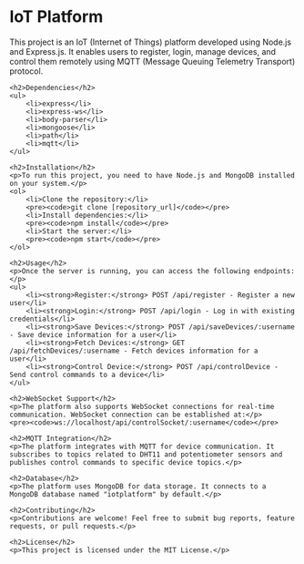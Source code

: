 <!DOCTYPE html>
<html lang="en">
<head>
    <meta charset="UTF-8">
    <meta name="viewport" content="width=device-width, initial-scale=1.0">
  
</head>
<body>
    <h1>IoT Platform</h1>
    <p>This project is an IoT (Internet of Things) platform developed using Node.js and Express.js. It enables users to register, login, manage devices, and control them remotely using MQTT (Message Queuing Telemetry Transport) protocol.</p>

    <h2>Dependencies</h2>
    <ul>
        <li>express</li>
        <li>express-ws</li>
        <li>body-parser</li>
        <li>mongoose</li>
        <li>path</li>
        <li>mqtt</li>
    </ul>

    <h2>Installation</h2>
    <p>To run this project, you need to have Node.js and MongoDB installed on your system.</p>
    <ol>
        <li>Clone the repository:</li>
        <pre><code>git clone [repository_url]</code></pre>
        <li>Install dependencies:</li>
        <pre><code>npm install</code></pre>
        <li>Start the server:</li>
        <pre><code>npm start</code></pre>
    </ol>

    <h2>Usage</h2>
    <p>Once the server is running, you can access the following endpoints:</p>
    <ul>
        <li><strong>Register:</strong> POST /api/register - Register a new user</li>
        <li><strong>Login:</strong> POST /api/login - Log in with existing credentials</li>
        <li><strong>Save Devices:</strong> POST /api/saveDevices/:username - Save device information for a user</li>
        <li><strong>Fetch Devices:</strong> GET /api/fetchDevices/:username - Fetch devices information for a user</li>
        <li><strong>Control Device:</strong> POST /api/controlDevice - Send control commands to a device</li>
    </ul>

    <h2>WebSocket Support</h2>
    <p>The platform also supports WebSocket connections for real-time communication. WebSocket connection can be established at:</p>
    <pre><code>ws://localhost/api/controlSocket/:username</code></pre>

    <h2>MQTT Integration</h2>
    <p>The platform integrates with MQTT for device communication. It subscribes to topics related to DHT11 and potentiometer sensors and publishes control commands to specific device topics.</p>

    <h2>Database</h2>
    <p>The platform uses MongoDB for data storage. It connects to a MongoDB database named "iotplatform" by default.</p>

    <h2>Contributing</h2>
    <p>Contributions are welcome! Feel free to submit bug reports, feature requests, or pull requests.</p>

    <h2>License</h2>
    <p>This project is licensed under the MIT License.</p>
</body>
</html>
